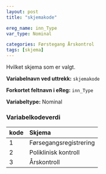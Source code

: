 ```yaml
---
layout: post
title: "skjemakode"

ereg_name: inn_Type
var_type: Nominal

categories: Førstegang Årskontrol
tags: [skjema]
---
```


Hvilket skjema som er valgt.

**Variabelnavn ved uttrekk:** `skjemakode`

**Forkortet feltnavn i eReg:** `inn_Type`

**Variabeltype:** Nominal

### Variabelkodeverdi

| kode  | Skjema  |
| :---  | :---  |
| 1 | Førsegangsregistrering  |
| 2 | Poliklinisk kontroll  |
| 3 | Årskontroll |
